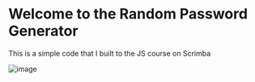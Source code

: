 # Welcome to the Random Password Generator

This is a simple code that I built to the JS course on Scrimba

![image](https://user-images.githubusercontent.com/86192912/160481869-fcee53a4-bbcc-4ba7-8d89-487d64a26935.png)
